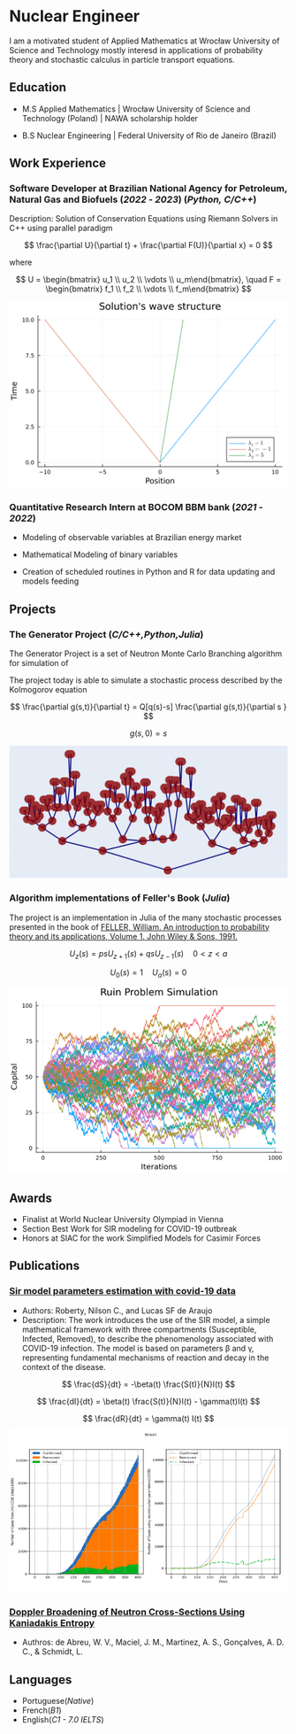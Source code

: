 <script type="text/javascript" async
    src="https://cdnjs.cloudflare.com/ajax/libs/mathjax/2.7.7/MathJax.js?config=TeX-MML-AM_CHTML">
</script>

<script type="text/javascript" async
    src="mathjax_config.js">
</script>

# Nuclear Engineer

I am a motivated student of Applied Mathematics at Wrocław University of Science and Technology mostly interesd in applications of probability theory and stochastic calculus in particle transport equations.

## Education

- M.S Applied Mathematics | Wrocław University of Science and Technology (Poland) | NAWA scholarship holder

- B.S Nuclear Engineering | Federal University of Rio de Janeiro (Brazil)

## Work Experience

### Software Developer at Brazilian National Agency for Petroleum, Natural Gas and Biofuels (_2022_ - _2023_) (_Python,_ _C/C++_)

Description: Solution of Conservation Equations using Riemann Solvers in C++ using parallel paradigm

$$ 
\frac{\partial U}{\partial t} + \frac{\partial F(U)}{\partial x} = 0 
$$

where 

$$ 
U = \begin{bmatrix} u_1 \\ u_2 \\ \vdots \\ u_m\end{bmatrix}, \quad F = \begin{bmatrix} f_1 \\ f_2 \\ \vdots \\ f_m\end{bmatrix} 
$$

![Shock Wave](/fig/shock_wave.svg)


### Quantitative Research Intern at BOCOM BBM bank (_2021_ - _2022_)

- Modeling of observable variables at Brazilian energy market

- Mathematical Modeling of binary variables

- Creation of scheduled routines in Python and R for data updating and models feeding 


## Projects

### The Generator Project (_C/C++,Python,Julia_)

The Generator Project is a set of Neutron Monte Carlo Branching algorithm for simulation of 

The project today is able to simulate a stochastic process described by the Kolmogorov equation

$$ \frac{\partial g(s,t)}{\partial t} = Q[q(s)-s] \frac{\partial g(s,t)}{\partial s } $$

$$ g(s,0) = s $$

![BranchingTree](/fig/branching_tree.jpeg)

### Algorithm implementations of Feller's Book (*Julia*)

The project is an implementation in Julia of the many stochastic processes presented in the book of [FELLER, William. An introduction to probability theory and its applications, Volume 1. John Wiley & Sons, 1991.]()

$$U_z(s) = psU_{z+1}(s) + qsU_{z-1}(s) \quad 0 < z < a$$

$$ U_0(s) = 1 \quad U_a(s) = 0 $$

![RuinProblem](/fig/RuinProblem.png)

## Awards

 - Finalist at World Nuclear University Olympiad in Vienna
 - Section Best Work for SIR modeling for COVID-19 outbreak
 - Honors at SIAC for the work Simplified Models for Casimir Forces

## Publications

### [Sir model parameters estimation with covid-19 data](https://www.researchgate.net/profile/Nilson-Roberty/publication/351308624_SIR_Model_Parameters_Estimation_with_COVID-19_Data/links/6091396192851c490fb6bb5f/SIR-Model-Parameters-Estimation-with-COVID-19-Data.pdf)

- Authors: Roberty, Nilson C., and Lucas SF de Araujo
- Description: The work  introduces the use of the SIR model, a simple mathematical framework with three compartments (Susceptible, Infected, Removed), to describe the phenomenology associated with COVID-19 infection. The model is based on parameters β and γ, representing fundamental mechanisms of reaction and decay in the context of the disease.

$$ \frac{dS}{dt} = -\beta(t) \frac{S(t)}{N}I(t) $$

$$ \frac{dI}{dt} = \beta(t) \frac{S(t)}{N}I(t) - \gamma(t)I(t) $$

$$ \frac{dR}{dt} = \gamma(t) I(t) $$
![](/fig/SIR.png)

### [Doppler Broadening of Neutron Cross-Sections Using Kaniadakis Entropy](https://www.mdpi.com/1099-4300/24/10/1437)

- Authros: de Abreu, W. V., Maciel, J. M., Martinez, A. S., Gonçalves, A. D. C., & Schmidt, L.

## Languages

 - Portuguese(_Native_)
 - French(_B1_)
 - English(_C1 - 7.0 IELTS_)
